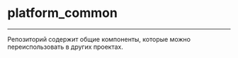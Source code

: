# platform_common
<hr>
Репозиторий содержит общие компоненты, которые можно переиспользовать в других проектах.
